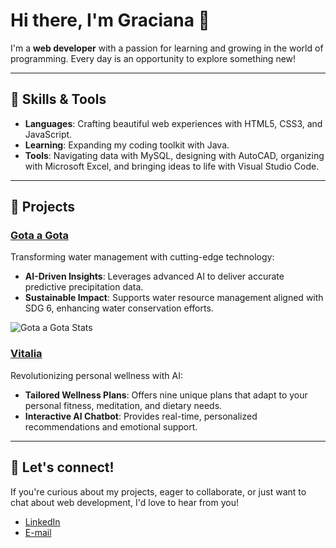 # Hi there, I'm Graciana 🌷

I'm a **web developer** with a passion for learning and growing in the world of programming. Every day is an opportunity to explore something new!

---

## 🍓 Skills & Tools
- **Languages**: Crafting beautiful web experiences with HTML5, CSS3, and JavaScript.
- **Learning**: Expanding my coding toolkit with Java.
- **Tools**: Navigating data with MySQL, designing with AutoCAD, organizing with Microsoft Excel, and bringing ideas to life with Visual Studio Code.

---

## 🍭 Projects

### [Gota a Gota](https://github.com/gracimarch/gota-a-gota)
Transforming water management with cutting-edge technology:
- **AI-Driven Insights**: Leverages advanced AI to deliver accurate predictive precipitation data.
- **Sustainable Impact**: Supports water resource management aligned with SDG 6, enhancing water conservation efforts.

![Gota a Gota Stats](https://github.com/gracimarch/gracimarch/assets/136918669/4610f062-45d3-4939-a522-935a86dc4bcc)

### [Vitalia](https://github.com/gracimarch/Vitalia)
Revolutionizing personal wellness with AI:
- **Tailored Wellness Plans**: Offers nine unique plans that adapt to your personal fitness, meditation, and dietary needs.
- **Interactive AI Chatbot**: Provides real-time, personalized recommendations and emotional support.

---

## 🧁 Let's connect!

If you're curious about my projects, eager to collaborate, or just want to chat about web development, I'd love to hear from you!

- [LinkedIn](https://www.linkedin.com/in/gracimarch/)
- [E-mail](mailto:gracianamarch1@gmail.com)
